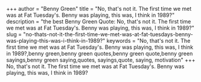 +++
author = "Benny Green"
title = "No, that's not it. The first time we met was at Fat Tuesday's. Benny was playing, this was, I think in 1989?"
description = "the best Benny Green Quote: No, that's not it. The first time we met was at Fat Tuesday's. Benny was playing, this was, I think in 1989?"
slug = "no-thats-not-it-the-first-time-we-met-was-at-fat-tuesdays-benny-was-playing-this-was-i-think-in-1989?"
keywords = "No, that's not it. The first time we met was at Fat Tuesday's. Benny was playing, this was, I think in 1989?,benny green,benny green quotes,benny green quote,benny green sayings,benny green saying,quotes, sayings,quote, saying, motivation"
+++
No, that's not it. The first time we met was at Fat Tuesday's. Benny was playing, this was, I think in 1989?
